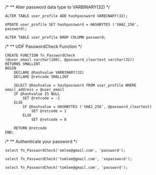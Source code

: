 /*
** Alter password data type to VARBINARY(32)
*/
```
ALTER TABLE user_profile ADD hashpassword VARBINARY(32);

UPDATE user_profile SET hashpassword = HASHBYTES ('SHA2_256', password);

ALTER TABLE user_profile DROP COLUMN password; 
```

/*
** UDF PasswordCheck Function
*/
```
CREATE FUNCTION fn_PasswordCheck
(@user_email varchar(100), @password_cleartext varchar(32))
RETURNS SMALLINT
BEGIN
	DECLARE @hashvalue VARBINARY(32)
	DECLARE @retcode SMALLINT

	SELECT @hashvalue = hashpassword FROM user_profile WHERE email_address = @user_email
	IF @hashvalue IS NULL
		SET @retcode = -1
	ELSE
		IF @hashvalue = HASHBYTES ('SHA2_256', @password_cleartext)
			SET @retcode = 1
		ELSE
			SET @retcode = 0

	RETURN @retcode
END;
```

/*
** Authenticate your password
*/
```
select fn_PasswordCheck('omlee@gmail.com', 'password');

select fn_PasswordCheck('tomlee@gmail.com', 'xxpassword');

select fn_PasswordCheck('tomlee@gmail.com', 'password');
```
